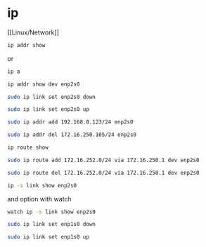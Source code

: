 # ip
[[Linux/Network]]

```bash
ip addr show
```
or 
```bash
ip a
```

```bash
ip addr show dev enp2s0
```

```bash
sudo ip link set enp2s0 down
```
```bash
sudo ip link set enp2s0 up
```

```bash
sudo ip addr add 192.168.0.123/24 enp2s0
```

```bash
sudo ip addr del 172.16.250.105/24 enp2s0
```
```bash
ip route show
```
```bash
sudo ip route add 172.16.252.0/24 via 172.16.250.1 dev enp2s0
```
```bash
sudo ip route del 172.16.252.0/24 via 172.16.250.1 dev enp2s0
```
```bash
ip -s link show enp2s0
```

and option with watch 

```bash
watch ip -s link show enp2s0
```

```bash
sudo ip link set enp1s0 down
```

```bash
sudo ip link set enp1s0 up
```